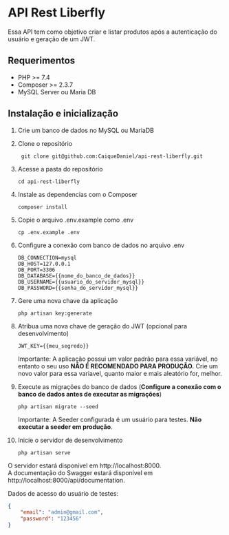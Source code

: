 # API Rest Liberfly

Essa API tem como objetivo criar e listar produtos após a autenticação do usuário e geração de um JWT.

## Requerimentos

- PHP >= 7.4
- Composer >= 2.3.7
- MySQL Server ou Maria DB

## Instalação e inicialização

1. Crie um banco de dados no MySQL ou MariaDB

2. Clone o repositório
   ```shell
    git clone git@github.com:CaiqueDaniel/api-rest-liberfly.git
   ```
   
3. Acesse a pasta do repositório 
    ```shell
    cd api-rest-liberfly
    ```
   
4. Instale as dependencias com o Composer
    ```shell
    composer install
    ```

5. Copie o arquivo .env.example como .env
    ```shell
    cp .env.example .env
    ```
   
6. Configure a conexão com banco de dados no arquivo .env
    ```dotenv
    DB_CONNECTION=mysql
    DB_HOST=127.0.0.1
    DB_PORT=3306
    DB_DATABASE={{nome_do_banco_de_dados}}
    DB_USERNAME={{usuario_do_servidor_mysql}}
    DB_PASSWORD={{senha_do_servidor_mysql}}
    ```

7. Gere uma nova chave da aplicação
    ```shell
    php artisan key:generate
    ```

8. Atribua uma nova chave de geração do JWT (opcional para desenvolvimento)
    ```dotenv
    JWT_KEY={{meu_segredo}}
    ```
    Importante: A aplicação possui um valor padrão para essa variável, no entanto o seu uso **NÃO É RECOMENDADO PARA PRODUÇÃO.**
    Crie um novo valor para essa variavel, quanto maior e mais aleatório for, melhor.


9. Execute as migrações do banco de dados (**Configure a conexão com o banco de dados antes de executar as migrações**)
    ```shell
    php artisan migrate --seed
    ```
   Importante: A Seeder configurada é um usuário para testes. **Não executar a seeder em produção**.


10. Inicie o servidor de desenvolvimento
    ```shell
    php artisan serve
    ```

O servidor estará disponível em http://localhost:8000.  
A documentação do Swagger estará disponível em http://localhost:8000/api/documentation.

Dados de acesso do usuário de testes:
```json
{
    "email": "admin@gmail.com",
    "password": "123456"
}
```
